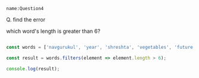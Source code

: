 ```ngMeta
name:Question4
```
Q. find the error

which word's length is greater than 6?
```javascript

const words = ['navgurukul', 'year', 'shreshta', 'vegetables', 'future', 'present'];

const result = words.filters(element => element.length > 6);

console.log(result);

```
